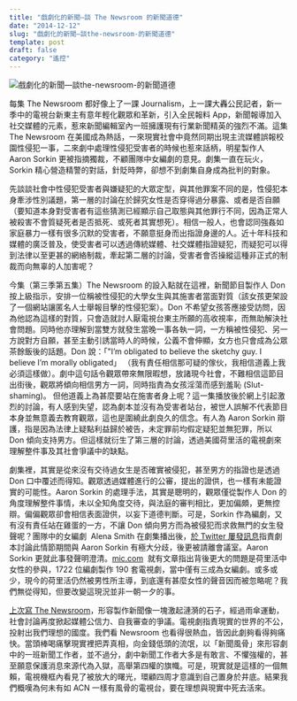 ```yaml
---
title: "戲劇化的新聞—談 The Newsroom 的新聞道德"
date: "2014-12-12"
slug: "戲劇化的新聞—談the-newsroom-的新聞道德"
template: post
draft: false
category: "遙控"
---
```


![戲劇化的新聞—談the-newsroom-的新聞道德](/media/136e6b59-8536-4365-a206-04acd290850d.jpg)

每集 The Newsroom 都好像上了一課 Journalism，上一課大轟公民記者，新一季中的電視台新東主有意年輕化觀眾和革新，引入全民報料 App，新聞報導加入社交媒體的元素，惹來新聞編輯室內一班擁護現有行業新聞精英的強烈不滿。這集 The Newsroom 在美國成為熱話，一來現實社會中竟然同期出現主流媒體誤報校園性侵犯一事，二來劇中處理性侵犯受害者的時候也惹來話柄，明星製作人 Aaron Sorkin 更被指摘獨裁，不顧團隊中女編劇的意見。劇集一直在玩火，Sorkin 精心營造精警的對話，針貶時弊，卻想不到劇集自身成為批判的對象。

先談談社會中性侵犯受害者與嫌疑犯的大眾定型，與其他罪案不同的是，性侵犯本身牽涉性別議題，第一層的討論在於歸究女性是否穿得過分暴露、或者是否自願（要知道本身對受害者有這些猜測已經顯示自己取態與其他罪行不同，因為正常人被殺害不會質疑死者是否抵死、或死者其實想死）。相信一般人，也會認同強姦如家庭暴力一樣有很多沉默的受害者，不願意挺身而出指證身邊的人。近十年科技和媒體的廣泛普及，使受害者可以透過傳統媒體、社交媒體指證疑犯，而疑犯可以得到法律以至更甚的網絡制裁，牽起第二層的討論，受害者會否操縱這種非正式的制裁而向無辜的人加害呢？

今集（第三季第五集）The Newsroom 的設入點就在這裡，新聞節目製作人 Don 按上級指示，安排一位稱被性侵犯的大學女生與其施害者當面對質（該女孩更架設了一個網站讓匿名人士舉報目擊的性侵犯案）。Don 不希望女孩答應接受訪問，因為他認為這樣的對質，只會造就討人厭電視台東主所願的高收視率，而無助解決社會問題。同時他亦理解到當雙方就發生當晚一事各執一詞，一方稱被性侵犯、另一方說對方自願，甚至主動引誘當時人的時候，公義不會伸顯，女方也只會成為公眾茶餘飯後的話題。Don 說：「"I’m obligated to believe the sketchy guy. I believe I’m morally obligated」 （我有責任相信那可疑的傢伙，我相信道義上我必須這樣做）。劇中這句話令觀眾帶來無限暇想，放諸現今社會，不難相信這節目出街後，觀眾將傾向相信男方一詞，同時指責為女孩淫蕩而感到羞恥 (Slut-shaming)。 但他道義上為甚麼要站在施害者身上呢？這一集播放後於網上引起激烈的討論，有人感到失望，認為劇本並沒有為受害者站台，被世人誤解不代表節目本身並無意義去教育觀眾，這也是圍繞此劇良久的信念。有人為 Aaron Sorkin 辯護，指是因為法律上疑點利益歸於被告，未定罪前均假定疑犯並無犯罪，所以 Don 傾向支持男方。但這樣就衍生了第三層的討論，透過美國荷里活的電視劇來理解整件事及其社會爭議中的缺點。

劇集裡，其實是從來沒有交待過女生是否確實被侵犯，甚至男方的指證也是透過 Don 口中覆述而得知。觀眾透過媒體進行的公審，提出的證供，也一樣有未能證實的可能性。Aaron Sorkin 的處理手法，其實是聰明的，觀眾僅從製作人 Don 的角度理解整件事情，未以全知角度交待，與法庭的審判相比，更加偏頗，更無控辯。偏偏觀眾卻會相信表面證供，以妄下道德判斷。可是，Sorkin 作為編劇，又有沒有責任站在雞蛋的一方，不讓 Don 傾向男方而為被侵犯而求救無門的女生發聲呢？團隊中的女編劇  Alena Smith 在劇集播出後，[於 Twitter 屢發訊息](http://www.huffingtonpost.com/2014/12/08/newsroom-rape-episode_n_6287568.html)指責劇本討論此情節期間與 Aaron Sorkin 有極大分歧，後更被請離會議室。Aaron Sorkin 更就此事發聲明澄清。[mic.com](http://mic.com/articles/106010/the-newsroom-s-problematic-rape-episode-points-to-a-larger-problem-in-hollywood)  就有文章指出背後更大的問題是荷里活中女性的參與，1722 位編劇製作 190 套電視劇，當中僅有三成為女編劇。或多或少，現今的荷里活仍然被男性所主導，到底還有甚麼女性的聲音因而被忽略呢？我們無從得知，但要改變這現況並非一朝一夕的事。

[上次寫 The Newsroom](/post/the-newsroom-一塊激起漣漪的石子)，形容製作新聞像一塊激起漣漪的石子，經過雨傘運動，社會討論再度掀起媒體公信力、自我審查的爭議。電視劇指責現實的世界的不公，投射出我們理想的國度。我們看 Newsroom 也看得很熱血，皆因此劇夠看得夠痛快。當頭棒喝痛擊現實裡把弄真相，向金錢低頭的流氓，以「新聞風骨」來形容劇中的一班新聞工作者，並不過分，劇中新聞工作者大多是有敢言、不懼強權的，甚至願意保護消息來源代為入獄，高舉第四權的旗幟。可是，現實就是這樣的一個無賴，電視機框內看見了被放大的曙光，環顧四周才意識到自己置身於井底。結果我們概嘆為何未有如 ACN 一樣有風骨的電視台，要在理想與現實中死去活來。

